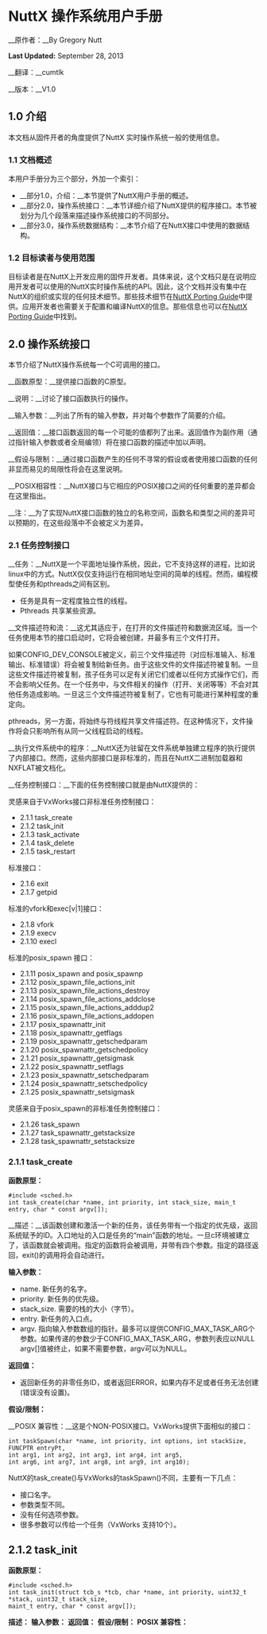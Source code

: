 ﻿NuttX 操作系统用户手册
============
__原作者：__By Gregory Nutt

__Last Updated:__ September 28, 2013

__翻译：__cumtlk

__版本：__V1.0

1.0 介绍
-------------

本文档从固件开者的角度提供了NuttX 实时操作系统一般的使用信息。
### 1.1 文档概述
本用户手册分为三个部分，外加一个索引：
* __部分1.0，介绍：__本节提供了NuttX用户手册的概述。
* __部分2.0，操作系统接口：__本节详细介绍了NuttX提供的程序接口。本节被划分为几个段落来描述操作系统接口的不同部分。
* __部分3.0，操作系统数据结构：__本节介绍了在NuttX接口中使用的数据结构。

### 1.2 目标读者与使用范围
目标读者是在NuttX上开发应用的固件开发者。具体来说，这个文档只是在说明应用开发者可以使用的NuttX实时操作系统的API。因此，这个文档并没有集中在NuttX的组织或实现的任何技术细节。那些技术细节在[NuttX Porting Guide](http://nuttx.org/Documentation/NuttxPortingGuide.html)中提供。应用开发者也需要关于配置和编译NuttX的信息。那些信息也可以在[NuttX  Porting  Guide](http://nuttx.org/Documentation/NuttxPortingGuide.html)中找到。

2.0 操作系统接口
----------------
本节介绍了NuttX操作系统每一个C可调用的接口。

__函数原型：__提供接口函数的C原型。

__说明：__讨论了接口函数执行的操作。

__输入参数：__列出了所有的输入参数，并对每个参数作了简要的介绍。

__返回值：__接口函数返回的每一个可能的值都列了出来。返回值作为副作用（通过指针输入参数或者全局编领）将在接口函数的描述中加以声明。

__假设与限制：__通过接口函数产生的任何不寻常的假设或者使用接口函数的任何非显而易见的局限性将会在这里说明。

__POSIX相容性：__NuttX接口与它相应的POSIX接口之间的任何重要的差异都会在这里指出。

__注：__为了实现NuttX接口函数的独立的名称空间，函数名和类型之间的差异可以预期的，在这些段落中不会被定义为差异。
### 2.1 任务控制接口
__任务：__NuttX是一个平面地址操作系统，因此，它不支持这样的进程，比如说linux中的方式。NuttX仅仅支持运行在相同地址空间的简单的线程。然而，编程模型使任务和pthreads之间有区别。
* 任务是具有一定程度独立性的线程。
* Pthreads 共享某些资源。

__文件描述符和流：__这尤其适应于，在打开的文件描述符和数据流区域。当一个任务使用本节的接口启动时，它将会被创建，并最多有三个文件打开。

如果CONFIG_DEV_CONSOLE被定义，前三个文件描述符（对应标准输入、标准输出、标准错误）将会被复制给新任务。由于这些文件的文件描述符被复制。一旦这些文件描述符被复制，孩子任务可以足有关闭它们或者以任何方式操作它们，而不会影响父任务。在一个任务中，与文件相关的操作（打开、关闭等等）不会对其他任务造成影响。一旦这三个文件描述符被复制了，它也有可能进行某种程度的重定向。

pthreads，另一方面，将始终与符线程共享文件描述符。在这种情况下，文件操作将会只影响所有从同一父线程启动的线程。

__执行文件系统中的程序：__NuttX还为驻留在文件系统单独建立程序的执行提供了内部接口。然而，这些内部接口是非标准的，而且在NuttX二进制加载器和NXFLAT被文档化。

__任务控制接口：__下面的任务控制接口就是由NuttX提供的：

灵感来自于VxWorks接口非标准任务控制接口：

* 2.1.1 task_create
* 2.1.2 task_init
* 2.1.3 task_activate
* 2.1.4 task_delete
* 2.1.5 task_restart

标准接口：

* 2.1.6 exit
* 2.1.7 getpid

标准的vfork和exec[v|1]接口：

* 2.1.8 vfork
* 2.1.9 execv
* 2.1.10 execl

标准的posix_spawn 接口：

* 2.1.11 posix_spawn and posix_spawnp
* 2.1.12 posix_spawn_file_actions_init
* 2.1.13 posix_spawn_file_actions_destroy
* 2.1.14 posix_spawn_file_actions_addclose
* 2.1.15 posix_spawn_file_actions_adddup2
* 2.1.16 posix_spawn_file_actions_addopen
* 2.1.17 posix_spawnattr_init
* 2.1.18 posix_spawnattr_getflags
* 2.1.19 posix_spawnattr_getschedparam
* 2.1.20 posix_spawnattr_getschedpolicy
* 2.1.21 posix_spawnattr_getsigmask
* 2.1.22 posix_spawnattr_setflags
* 2.1.23 posix_spawnattr_setschedparam
* 2.1.24 posix_spawnattr_setschedpolicy
* 2.1.25 posix_spawnattr_setsigmask

灵感来自于posix_spawn的非标准任务控制接口：

* 2.1.26 task_spawn
* 2.1.27 task_spawnattr_getstacksize
* 2.1.28 task_spawnattr_setstacksize

### 2.1.1 task_create

__函数原型：__

	#include <sched.h>
	int task_create(char *name, int priority, int stack_size, main_t entry, char * const argv[]);

__描述：__该函数创建和激活一个新的任务，该任务带有一个指定的优先级，返回系统赋予的ID。入口地址的入口是任务的“main”函数的地址。一旦c环境被建立了，该函数就会被调用。指定的函数将会被调用，并带有四个参数。指定的路径返回，exit()的调用将会自动进行。

__输入参数：__
* name. 新任务的名字。
* priority. 新任务的优先级。
* stack_size. 需要的栈的大小（字节）。
* entry. 新任务的入口点。
* argv. 指向输入参数数组的指针。最多可以提供CONFIG_MAX_TASK_ARG个参数。如果传递的参数少于CONFIG_MAX_TASK_ARG，参数列表应以NULL argv[]值被终止，如果不需要参数，argv可以为NULL。

__返回值：__

* 返回新任务的非零任务ID，或者返回ERROR，如果内存不足或者任务无法创建(错误没有设置)。

__假设/限制：__

__POSIX 兼容性：__这是个NON-POSIX接口。VxWorks提供下面相似的接口：

	int taskSpawn(char *name, int priority, int options, int stackSize, FUNCPTR entryPt,
	int arg1, int arg2, int arg3, int arg4, int arg5,
	int arg6, int arg7, int arg8, int arg9, int arg10);

NuttX的task_create()与VxWorks的taskSpawn()不同，主要有一下几点：

* 接口名字。
* 参数类型不同。
* 没有任何选项参数。
* 很多参数可以传给一个任务（VxWorks 支持10个）。

## 2.1.2 task_init

__函数原型：__

	#include <sched.h>
	int task_init(struct tcb_s *tcb, char *name, int priority, uint32_t *stack, uint32_t stack_size,
	maint_t entry, char * const argv[]);

__描述：__
__输入参数：__
__返回值：__
__假设/限制：__
__POSIX 兼容性：__

